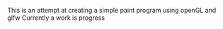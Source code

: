 This is an attempt at creating a simple paint program using openGL and glfw Currently a work is progress
